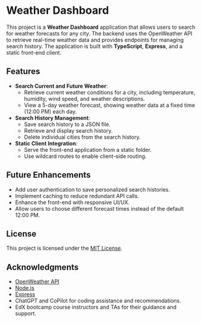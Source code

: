 # Weather Dashboard

This project is a **Weather Dashboard** application that allows users to search for weather forecasts for any city. The backend uses the OpenWeather API to retrieve real-time weather data and provides endpoints for managing search history. The application is built with **TypeScript**, **Express**, and a static front-end client.

## Features

- **Search Current and Future Weather**:
  - Retrieve current weather conditions for a city, including temperature, humidity, wind speed, and weather descriptions.
  - View a 5-day weather forecast, showing weather data at a fixed time (12:00 PM) each day.
- **Search History Management**:
  - Save search history to a JSON file.
  - Retrieve and display search history.
  - Delete individual cities from the search history.
- **Static Client Integration**:
  - Serve the front-end application from a static folder.
  - Use wildcard routes to enable client-side routing.

## Future Enhancements

- Add user authentication to save personalized search histories.
- Implement caching to reduce redundant API calls.
- Enhance the front-end with responsive UI/UX.
- Allow users to choose different forecast times instead of the default 12:00 PM.

## License

This project is licensed under the [MIT License](LICENSE).

## Acknowledgments

- [OpenWeather API](https://openweathermap.org/)
- [Node.js](https://nodejs.org/)
- [Express](https://expressjs.com/)
- ChatGPT and CoPilot for coding assistance and recommendations.
- EdX bootcamp course instructors and TAs for their guidance and support.
